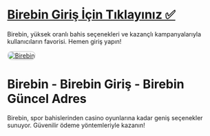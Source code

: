 # <a href="https://heylink.me/denemebonusu2025/">Birebin Giriş İçin Tıklayınız ✅</a>
Birebin, yüksek oranlı bahis seçenekleri ve kazançlı kampanyalarıyla kullanıcıların favorisi. Hemen giriş yapın!

<a href="https://heylink.me/denemebonusu2025/" title="Birebin">
    <img src="https://i.ibb.co/WPZ567g/cats.jpg" alt="Birebin" style="max-width: 100%; border: 2px solid #ddd; border-radius: 10px;">
</a>

# Birebin - Birebin Giriş - Birebin Güncel Adres
Birebin, spor bahislerinden casino oyunlarına kadar geniş seçenekler sunuyor. Güvenilir ödeme yöntemleriyle kazanın!
